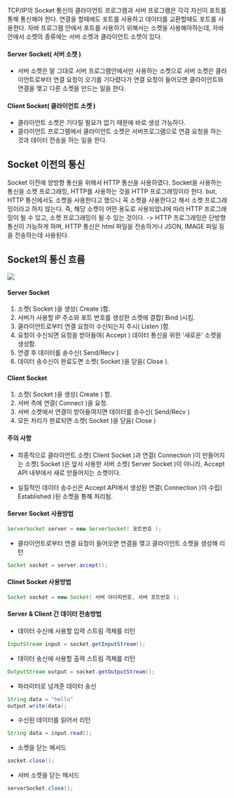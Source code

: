TCP/IP의 Socket 통신의 클라이언트 프로그램과 서버 프로그램은 각각 자신이 포트를 통해 통신해야 한다.
연결을 할때에도 포트를 사용하고 데이터를 교환할때도 포트를 사용한다.
자바 프로그램 안에서 포트를 사용하기 위해서는 소켓을 사용해야하는데, 자바 안에서 소켓의 종류에는 서버 소켓과 클라이언트 소켓이 있다.

#### Server Socket( 서버 소켓 )
- 서버 소켓은 말 그대로 서버 프로그램안에서만 사용하는 소켓으로 서버 소켓은 클라이언트로부터 연결 요청이 오기를 기다렸다가 연결 요청이 들어오면 클라이언트와 연결을 맺고 다른 소켓을 만드는 일을 한다.

#### Client Socket( 클라이언트 소켓 )
- 클라이언트 소켓은 기다릴 필요가 없기 때문에 바로 생성 가능하다.
- 클라이언트 프로그램에서 클라이언트 소켓은 서버프로그램으로 연결 요청을 하는 것과 데이터 전송을 하는 일을 한다.

## Socket 이전의 통신
Socket 이전에 양방향 통신을 위해서 HTTP 통신을 사용하였다.
Socket을 사용하는 통신을 소켓 프로그래밍, HTTP를 사용하는 것을 HTTP 프로그래밍이라 한다.
but, HTTP 통신에서도 소켓을 사용한다고 했으니 꼭 소켓을 사용한다고 해서 소켓 프로그래밍이라고 하지 않는다.
즉, 해당 소켓이 어떤 용도로 사용되었냐에 따라 HTTP 프로그래밍이 될 수 있고, 소켓 프로그래밍이 될 수 있는 것이다.
-> HTTP 프로그래밍은 단방향 통신이 가능하게 하며, HTTP 통신은 html 파일을 전송하거나 JSON, IMAGE 파일 등을 전송하는데 사용된다.

## Socket의 통신 흐름
![](https://velog.velcdn.com/images/dymnam/post/bdbcabb0-1c1c-43d3-8104-c9a5774f77cf/image.png)
#### Server Socket
1. 소켓( Socket )을 생성( Create )함.
2. 서버가 사용할 IP 주소와 포트 번호를 생성한 소켓에 결합( Bind )시킴.
3. 클라이언트로부터 연결 요청이 수신되는지 주시( Listen )함.
4. 요청이 수신되면 요청을 받아들여( Accept ) 데이터 통신을 위한 '새로운' 소켓을 생성함.
5. 연결 후 데이터를 송수신( Send/Recv )
6. 데이터 송수신이 완료도면 소켓( Socket )을 닫음( Close ).

#### Client Socket
1. 소켓( Socket )을 생성( Create ) 함.
2. 서버 측에 연결( Connect )을 요청.
3. 서버 소켓에서 연결이 받아들여지면 데이터를 송수신( Send/Recv )
4. 모든 처리가 완료되면 소켓( Socket )을 닫음( Close )

#### 주의 사항
- 최종적으로 클라이언트 소켓( Client Socket )과 연결( Connection )이 만들어지는 소켓( Socket )은 앞서 사용한 서버 소켓( Server Socket )이 아니라, Accept API 내부에서 새로 만들어지는 소켓이다.

- 실질적인 데이터 송수신은 Accept API에서 생성된 연결( Connection )이 수립( Established )된 소켓을 통해 처리됨.

#### Server Socket 사용방법
```java
ServerSocket server = new ServerSocket( 포트번호 );
```
- 클라이언트로부터 연결 요청이 들어오면 연결을 맺고 클라이언트 소켓을 생성해 리턴
```java
Socket socket = server.accept();
```

#### Clinet Socket 사용방법
```java
Socket socket = new Socket( 서버 아이피번호, 서버 포트번호 );
```

#### Server & Client 간 데이터 전송방법
- 데이터 수신에 사용할 입력 스트림 객체를 리턴
```java
InputStream input = socket.getInputStream();
```
- 데이터 송신에 사용할 출력 스트림 객체를 리턴
```java
OutputStream output = socket.getOutputStream();
```
- 파라미터로 넘겨준 데이터 송신
```java
String data = "hello"
output.write(data);
```
- 수신된 데이터를 읽어서 리턴
```java
String data = input.read();
```
- 소켓을 닫는 메서드
```java
socket.close();
```
- 서버 소켓을 닫는 메서드
```java
serverSocket.close();
```
